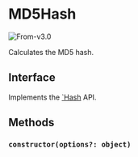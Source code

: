 # MD5Hash

<p class="badges">
  <img src="https://img.shields.io/badge/From-v2.3-blue.svg?style=flat-square" alt="From-v3.0" />
</p>

Calculates the MD5 hash.

## Interface

Implements the [`Hash](./hash) API.

## Methods

### `constructor(options?: object)`
